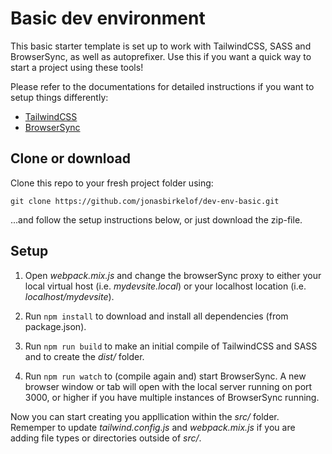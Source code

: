 # Basic dev environment

This basic starter template is set up to work with TailwindCSS, SASS and BrowserSync, as well as autoprefixer. Use this if you want a quick way to start a project using these tools!

Please refer to the documentations for detailed instructions if you want to setup things differently:

- [TailwindCSS](https://tailwindcss.com/docs/installation)
- [BrowserSync](https://browsersync.io/docs)

## Clone or download

Clone this repo to your fresh project folder using: 
````
git clone https://github.com/jonasbirkelof/dev-env-basic.git
````
...and follow the setup instructions below, or just download the zip-file.

## Setup

1. Open *webpack.mix.js* and change the browserSync proxy to either your local virtual host (i.e. *mydevsite.local*) or your localhost location (i.e. *localhost/mydevsite*).

2. Run `npm install` to download and install all dependencies (from package.json).

3. Run `npm run build` to make an initial compile of TailwindCSS and SASS and to create the *dist/* folder.

4. Run `npm run watch` to (compile again and) start BrowserSync. A new browser window or tab will open with the local server running on port 3000, or higher if you have multiple instances of BrowserSync running.

Now you can start creating you appllication within the *src/* folder. Rememper to update *tailwind.config.js* and *webpack.mix.js* if you are adding file types or directories outside of *src/*.
